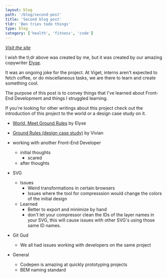 ```yaml
---
layout: blog
path: '/blog/second-post'
title: 'Second blog post'
tldr: 'Ben tries todo things'
type: blog
category: ['health', 'fitness', 'code']
---
```


*[Visit the site](website)*

I wish the tl;dr above was created by me, but it was created by our amazing copywriter [Elyse](http://www.google.com). 

It was an ongoing joke for the project. At Viget, interns aren't expected to fetch coffee, or do miscellaneous tasks, we are there to learn and create something cool.

The purpose of this post is to convey things that I've learned about Front-End Development and things I struggled learning.

If you're looking for other writings about this project check out the introduction of this project to the world or a design case study on it.
- [World, Meet Ground Rules](https://www.viget.com/articles/world-meet-ground-rules) by Elyse
- [Ground Rules (design case study)](http://vivianzwang.com/ground-rules) by Vivian

- working with another Front-End Developer 
  - initial thoughts
    - scared
  - after thoughts
- SVG
  - Issues
    - Weird transformations in certain browsers
    - Issues where the tool for compresssion would change the colors of the initial design
  - Learned
    - Better to export and minimize by hand
    - don't let your compressor clean the IDs of the layer names in your SVG, this will cause issues with other SVG's using those same ID names.
- Git Gud
  - We all had issues working with developers on the same project

- General
  - Codepen is amazing at quickly prototyping projects
  - BEM naming standard